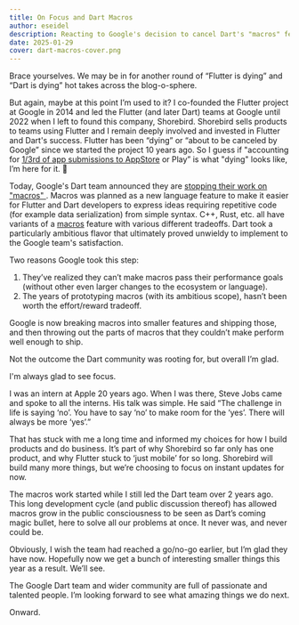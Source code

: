 ```yaml
---
title: On Focus and Dart Macros
author: eseidel
description: Reacting to Google's decision to cancel Dart's "macros" feature
date: 2025-01-29
cover: dart-macros-cover.png
---
```


Brace yourselves. We may be in for another round of “Flutter is dying” and “Dart
is dying” hot takes across the blog-o-sphere.

But again, maybe at this point I’m used to it? I co-founded the Flutter project
at Google in 2014 and led the Flutter (and later Dart) teams at Google until
2022 when I left to found this company, Shorebird. Shorebird sells products to
teams using Flutter and I remain deeply involved and invested in Flutter and
Dart's success. Flutter has been “dying” or “about to be canceled by Google”
since we started the project 10 years ago. So I guess if "accounting for
[1/3rd of app submissions to AppStore](https://medium.com/flutter/flutter-in-production-f9418261d8e1)
or Play” is what "dying" looks like, I’m here for it. 🙂

Today, Google's Dart team announced they are
[stopping their work on "macros" ](https://medium.com/dartlang/an-update-on-dart-macros-data-serialization-06d3037d4f12).
Macros was planned as a new language feature to make it easier for Flutter and
Dart developers to express ideas requiring repetitive code (for example data
serialization) from simple syntax. C++, Rust, etc. all have variants of a
[macros](<https://en.wikipedia.org/wiki/Macro_(computer_science)>) feature with
various different tradeoffs. Dart took a particularly ambitious flavor that
ultimately proved unwieldy to implement to the Google team's satisfaction.

Two reasons Google took this step:

1. They’ve realized they can’t make macros pass their performance goals (without
   other even larger changes to the ecosystem or language).
2. The years of prototyping macros (with its ambitious scope), hasn’t been worth
   the effort/reward tradeoff.

Google is now breaking macros into smaller features and shipping those, and then
throwing out the parts of macros that they couldn’t make perform well enough to
ship.

Not the outcome the Dart community was rooting for, but overall I’m glad.

I'm always glad to see focus.

I was an intern at Apple 20 years ago. When I was there, Steve Jobs came and
spoke to all the interns. His talk was simple. He said “The challenge in life is
saying ‘no’. You have to say ‘no’ to make room for the ‘yes’. There will always
be more ‘yes’.”

That has stuck with me a long time and informed my choices for how I build
products and do business. It’s part of why Shorebird so far only has one
product, and why Flutter stuck to ‘just mobile’ for so long. Shorebird will
build many more things, but we’re choosing to focus on instant updates for now.

The macros work started while I still led the Dart team over 2 years ago. This
long development cycle (and public discussion thereof) has allowed macros grow
in the public consciousness to be seen as Dart’s coming magic bullet, here to
solve all our problems at once. It never was, and never could be.

Obviously, I wish the team had reached a go/no-go earlier, but I’m glad they
have now. Hopefully now we get a bunch of interesting smaller things this year
as a result. We’ll see.

The Google Dart team and wider community are full of passionate and talented
people. I’m looking forward to see what amazing things we do next.

Onward.
